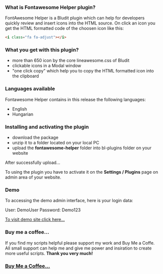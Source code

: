 ### What is Fontawesome Helper plugin?

FontAwesome Helper is a Bludit plugin which can help for developers quickly review and insert icons into the HTML source.
On click an icon you get the HTML formatted code of the choosen icon like this:

```HTML
<i class="fa fa-adjust"></i>
```

### What you get with this plugin?

* more than 650 icon by the core lineawesome.css of Bludit
* clickable icons in a Modal window
* "one click copy" which help you to copy the HTML formatted icon into the clipboard

### Languages available

Fontawesome Helper contains in this release the following languages:

* English
* Hungarian

### Installing and activating the plugin

* download the package 
* unzip it to a folder located on your local PC
* upload the **fontawesome-helper** folder into bl-plugins folder on your website

After successfully upload...

To using the plugin you have to activate it on the **Settings / Plugins** page on admin area of your website.

### Demo

To accessing the demo admin interface, here is your login data:

User: DemoUser 
Password: Demo123

[To visit demo site click here...](http://demo.tompidev.com/admin)

### Buy me a coffee...

If you find my scripts helpful please support my work and Buy Me a Coffe. All small support can help me and give me power and insiration to create more useful scripts. **Thank you very much!**

### [Buy Me a Coffee...](https://www.buymeacoffee.com/tompidev)
